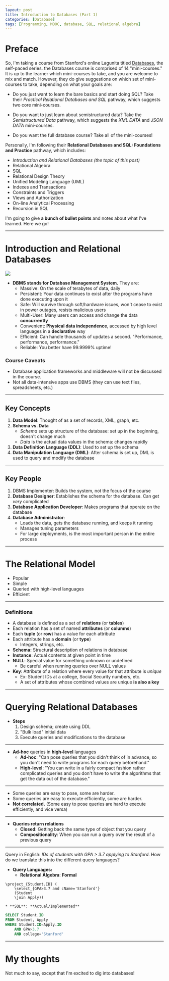 ```yaml
---
layout: post
title: Introduction to Databases (Part 1)
categories: [Database]
tags: [Programming, MOOC, database, SQL, relational algebra]
---
```


# Preface

So, I'm taking a course from Stanford's online Lagunita titled [Databases](https://lagunita.stanford.edu/courses/DB/2014/SelfPaced/about), the self-paced series. the Databases course is comprised of 14 "mini-courses." It is up to the learner which mini-courses to take, and you are welcome to mix and match. However, they do give suggestions on which set of mini-courses to take, depending on what your goals are:

* Do you just want to learn the bare basics and start doing SQL? Take their *Practical Relational Databases and SQL* pathway, which suggests two core mini-courses.

* Do you want to just learn about semistructured data? Take the *Semistructured Data* pathway, which suggests the *XML DATA* and *JSON DATA* mini-courses.

* Do you want the full database course? Take all of the mini-courses!

Personally, I'm following their **Relational Databases and SQL: Foundations and Practice** pathway, which includes:

* *Introduction and Relational Databases (the topic of this post)*
* Relational Algebra
* SQL
* Relational Design Theory
* Unified Modeling Language (UML)
* Indexes and Transactions
* Constraints and Triggers
* Views and Authorization
* On-line Analytical Processing
* Recursion in SQL

I'm going to give **a bunch of bullet points** and notes about what I've learned. Here we go!

------
# Introduction and Relational Databases

<img class="img-fluid img-adjust mx-auto d-block" src="https://lagunita.stanford.edu/c4x/DB/2014/asset/databases.png" />

* **DBMS stands for Database Management System.** They are:
    * Massive: On the scale of terabytes of data, daily
    * Persistent: Your data continues to exist after the programs have done executing upon it
    * Safe: Will survive through soft/hardware issues, won't cease to exist in power outages, resists malicious users
    * Multi-User: Many users can access and change the data **concurrently**
    * Convenient: **Physical data independence**, accessed by high level languages in a **declarative** way
    * Efficient: Can handle thousands of updates a second. "Performance, performance, performance."
    * Reliable: You better have 99.9999% uptime!

### Course Caveats

* Database application frameworks and middleware will not be discussed in the course.
* Not all data-intensive apps use DBMS (they can use text files, spreadsheets, etc.)

------
## Key Concepts

1. **Data Model**: Thought of as a set of records, XML, graph, etc.
2. **Schema vs. Data**
    * *Schema* sets up structure of the database: set up in the beginning, doesn't change much
    * *Data* is the actual data values in the schema: changes rapidly
3.  **Data Definition Language (DDL)**: Used to set up the schema
4. **Data Manipulation Language (DML)**: After schema is set up, DML is used to query and modify the database

------
## Key People

1. DBMS Implementer: Builds the system, not the focus of the course
2. **Database Designer**: Establishes the schema for the database. Can get *very* complicated
3. **Database Application Developer**: Makes programs that operate on the database
4. **Database Administrator**: 
    * Loads the data, gets the database running, and keeps it running
    * Manages tuning parameters
    * For large deployments, is the most important person in the entire process

------

# The Relational Model

* Popular
* Simple
* Queried with high-level languages
* Efficient

------

### Definitions

* A database is defined as a set of **relations** (or **tables**)
* Each relation has a set of named **attributes** (or **columns**)
* Each **tuple** (or **row**) has a value for each attribute
* Each attribute has a **domain** (or **type**)
    * Integers, strings, etc.
* **Schema:** Structural description of relations in database
* **Instance**: Actual contents at given point in time
* **NULL**: Special value for something unknown or undefined
    * Be careful when running queries over NULL values
* **Key**: Attribute of a relation where every value for that attribute is *unique*
    * Ex: Student IDs at a college, Social Security numbers, etc.
    * A set of attributes whose combined values are unique **is also a key**

------
# Querying Relational Databases

* **Steps**
    1. Design schema; create using DDL
    2. "Bulk load" initial data
    3. Execute queries and modifications to the database

------

* **Ad-hoc** queries in **high-level** languages
    * **Ad-hoc**: "Can pose queries that you didn't think of in advance, so you don't need to write programs for each query beforehand."
    * **High-level**: "You can write in a fairly compact fashion rather complicated queries and you don't have to write the algorithms that get the data out of the database."

------

* Some queries are easy to pose, some are harder.
* Some queries are easy to execute efficiently, some are harder.
* **Not correlated.** (Some easy to pose queries are hard to execute efficiently, and vice versa)

------

* **Queries return relations**
    * **Closed**: Getting back the same type of object that you query
    * **Compositionality**: When you can run a query over the result of a previous query

------

Query in English: *IDs of students with GPA > 3.7 applying to Stanford*. How do we translate this into the different query languages?

* **Query Languages:**
    * **Relational Algebra**: **Formal**
```
\project_{Student.ID} (
    \select_{GPA>3.7 and cName='Stanford'}
    (Student 
    \join Apply))
```
    * **SQL**: **Actual/Implemented**
```sql
SELECT Student.ID
FROM Student, Apply
WHERE Student.ID=Apply.ID
    AND GPA>3.7 
    AND college='Stanford'
```

------
# My thoughts

Not much to say, except that I'm excited to dig into databases!